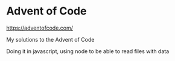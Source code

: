 # Advent of Code

https://adventofcode.com/

My solutions to the Advent of Code

Doing it in javascript, using node to be able to read files with data
